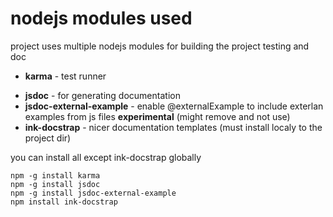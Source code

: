 # nodejs modules used
project uses multiple nodejs modules for building the project testing and doc 
 - __karma__ - test runner
 * __jsdoc__ - for generating documentation
 * __jsdoc-external-example__ - enable @externalExample to include exterlan examples from js files __experimental__ (might remove and not use)
 * __ink-docstrap__  - nicer documentation templates (must install localy to the project dir)

you can install all except ink-docstrap globally
```
npm -g install karma
npm -g install jsdoc
npm -g install jsdoc-external-example
npm install ink-docstrap
```

